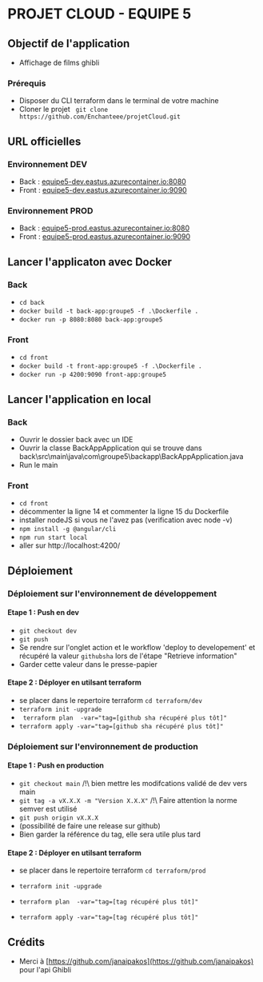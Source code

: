 # PROJET CLOUD - EQUIPE 5

## Objectif de l'application
* Affichage de films ghibli

### Prérequis
* Disposer du CLI terraform dans le terminal de votre machine
* Cloner le projet `` git clone https://github.com/Enchanteee/projetCloud.git``

## URL officielles 

### Environnement DEV
* Back : [equipe5-dev.eastus.azurecontainer.io:8080](equipe5-dev.eastus.azurecontainer.io:8080)
* Front :  [equipe5-dev.eastus.azurecontainer.io:9090](equipe5-dev.eastus.azurecontainer.io:9090)

### Environnement PROD
* Back : [equipe5-prod.eastus.azurecontainer.io:8080](equipe5-prod.eastus.azurecontainer.io:8080)
* Front : [equipe5-prod.eastus.azurecontainer.io:9090](equipe5-prod.eastus.azurecontainer.io:9090)

## Lancer l'applicaton avec Docker
### Back
* ``cd back``
* ``docker build -t back-app:groupe5 -f .\Dockerfile . ``
* `` docker run -p 8080:8080 back-app:groupe5 ``

### Front
* `` cd front ``
* `` docker build -t front-app:groupe5 -f .\Dockerfile . ``
* `` docker run -p 4200:9090 front-app:groupe5 ``

## Lancer l'application en local

### Back
* Ouvrir le dossier back avec un IDE
* Ouvrir la classe BackAppApplication qui se trouve dans back\src\main\java\com\groupe5\backapp\BackAppApplication.java
* Run le main

### Front
* `` cd front ``
* décommenter la ligne 14 et commenter la ligne 15 du Dockerfile
* installer nodeJS si vous ne l'avez pas (verification avec node -v)
* `` npm install -g @angular/cli ``
* `` npm run start local ``
* aller sur http://localhost:4200/


## Déploiement

### Déploiement sur l'environnement de développement

#### Etape 1 : Push en dev
* `` git checkout dev ``
* `` git push ``
* Se rendre sur l'onglet action et le workflow 'deploy to developement' et récupéré la valeur `` githubsha `` lors de l'étape "Retrieve information"
* Garder cette valeur dans le presse-papier

#### Etape 2 :  Déployer en utilsant terraform
* se placer dans le repertoire terraform ``cd terraform/dev``
* `` terraform init -upgrade ``
* `` terraform plan  -var="tag=[github sha récupéré plus tôt]"``
* `` terraform apply -var="tag=[github sha récupéré plus tôt]" ``


### Déploiement sur l'environnement de production

#### Etape 1 : Push en production
 * `` git checkout main `` /!\ bien mettre les modifcations validé de dev vers main
 * `` git tag -a vX.X.X -m "Version X.X.X" `` /!\ Faire attention la norme semver est utilisé
 * `` git push origin vX.X.X ``
 * (possibilité de faire une release sur github)
 * Bien garder la référence du tag, elle sera utile plus tard


#### Etape 2 : Déployer en utilsant terraform
* se placer dans le repertoire terraform ``cd terraform/prod``

* `` terraform init -upgrade ``

* `` terraform plan  -var="tag=[tag récupéré plus tôt]" ``

* `` terraform apply -var="tag=[tag récupéré plus tôt]" ``


## Crédits
* Merci à [https://github.com/janaipakos](https://github.com/janaipakos) pour l'api Ghibli